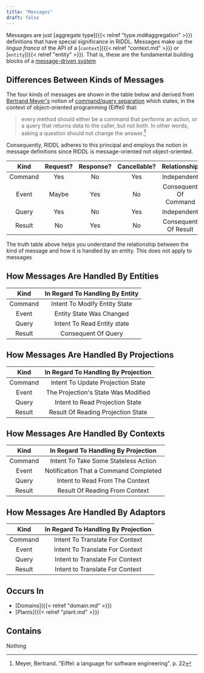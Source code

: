 ```yaml
---
title: "Messages"
draft: false
---
```


Messages are just [aggregate type]({{< relref "type.md#aggregation" >}})
definitions that have special significance in RIDDL.  Messages make up the
_lingua franca_ of the API of a [`context`]({{< relref "context.md" >}}) or 
[`entity`]({{< relref "entity" >}}).
That is, these are the fundamental building blocks of a 
[message-driven system](https://developer.lightbend.com/docs/akka-platform-guide/concepts/message-driven-event-driven.html)

## Differences Between Kinds of Messages
The four kinds of messages are shown in the table below and derived from 
[Bertrand Meyer's](https://www.linkedin.com/in/bertrandmeyer/) notion of
[command/query separation](https://en.wikipedia.org/wiki/Command%E2%80%93query_separation)
which states, in the context of object-oriented programming (Eiffel) that:
> every method should either be a command that performs an action, or a query
> that returns data to the caller, but not both. In other words, asking a
> question should not change the answer.[^1]

Consequently, RIDDL adheres to this principal and employs the notion in message
definitions since RIDDL is message-oriented not object-oriented. 

[^1]: Meyer, Bertrand. "Eiffel: a language for software engineering". p. 22

|  Kind   | Request? | Response? | Cancellable? |     Relationship      |
|:-------:|:--------:|:---------:|:------------:|:---------------------:|
| Command |   Yes    |    No     |     Yes      |      Independent      |
|  Event  |  Maybe   |    Yes    |      No      | Consequent Of Command |
|  Query  |   Yes    |    No     |     Yes      |      Independent      |
| Result  |    No    |    Yes    |      No      | Consequent Of Result  |

The truth table above helps you understand the relationship between the kind of
message and how it is handled by an entity. This does not apply to messages

## How Messages Are Handled By Entities

|  Kind   | In Regard To Handling By  Entity |   
|:-------:|:--------------------------------:|
| Command |  Intent To Modify Entity State   |
|  Event  |     Entity State Was Changed     |
|  Query  |   Intent To Read Entity state    |
| Result  |       Consequent Of Query        |

## How Messages Are Handled By Projections
|  Kind   | In Regard To Handling By Projection |
|:-------:|:-----------------------------------:|
| Command |  Intent To Update Projection State  |
|  Event  | The Projection's State Was Modified |
|  Query  |   Intent to Read Projection State   |
| Result  | Result Of Reading Projection State  |

## How Messages Are Handled By Contexts
|  Kind   |  In Regard To Handling By Projection  |
|:-------:|:-------------------------------------:|
| Command | Intent To Take Some Stateless Action  |
|  Event  | Notification That a Command Completed |
|  Query  |    Intent to Read From The Context    |
| Result  |    Result Of Reading From Context     |

## How Messages Are Handled By Adaptors
|  Kind   | In Regard To Handling By Projection |
|:-------:|:-----------------------------------:|
| Command |   Intent To Translate For Context   |
|  Event  |   Intent To Translate For Context   |
|  Query  |   Intent to Translate For Context   |
| Result  |   Intent to Translate For Context   |



## Occurs In

* [Domains]({{< relref "domain.md" >}})
* [Plants]({{< relref "plant.md" >}})


## Contains
Nothing
